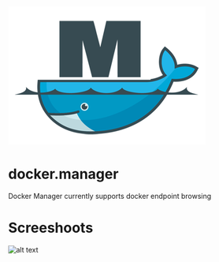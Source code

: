 ![alt text](https://raw.githubusercontent.com/tursoft/docker.manager/master/assets/logos/logo.small.png)

# docker.manager
Docker Manager currently supports docker endpoint browsing


# Screeshoots
![alt text](https://raw.githubusercontent.com/tursoft/docker.manager/master/assets/screenshoots/general.png)